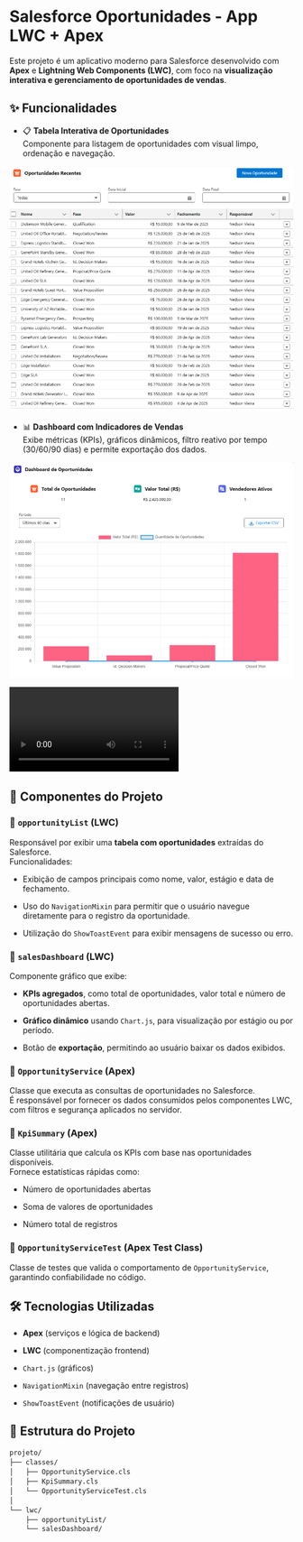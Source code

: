 # Salesforce Oportunidades - App LWC + Apex

Este projeto é um aplicativo moderno para Salesforce desenvolvido com **Apex** e **Lightning Web Components (LWC)**, com foco na **visualização interativa e gerenciamento de oportunidades de vendas**.

## ✨ Funcionalidades

- 📋 **Tabela Interativa de Oportunidades**  
    Componente para listagem de oportunidades com visual limpo, ordenação e navegação.
 
![Tabela Screenshot](img/table.png)
    
- 📊 **Dashboard com Indicadores de Vendas**  
    Exibe métricas (KPIs), gráficos dinâmicos, filtro reativo por tempo (30/60/90 dias) e permite exportação dos dados.

![Dashboard Screenshot](img/dashboard.png)

![Apresentação](img/apresentação.mp4)

## 🧩 Componentes do Projeto

### 🔹 `opportunityList` (LWC)

Responsável por exibir uma **tabela com oportunidades** extraídas do Salesforce.  
Funcionalidades:

- Exibição de campos principais como nome, valor, estágio e data de fechamento.
    
- Uso do `NavigationMixin` para permitir que o usuário navegue diretamente para o registro da oportunidade.
    
- Utilização do `ShowToastEvent` para exibir mensagens de sucesso ou erro.
    

### 🔹 `salesDashboard` (LWC)

Componente gráfico que exibe:

- **KPIs agregados**, como total de oportunidades, valor total e número de oportunidades abertas.
    
- **Gráfico dinâmico** usando `Chart.js`, para visualização por estágio ou por período.
    
- Botão de **exportação**, permitindo ao usuário baixar os dados exibidos.
    

### 🔹 `OpportunityService` (Apex)

Classe que executa as consultas de oportunidades no Salesforce.  
É responsável por fornecer os dados consumidos pelos componentes LWC, com filtros e segurança aplicados no servidor.

### 🔹 `KpiSummary` (Apex)

Classe utilitária que calcula os KPIs com base nas oportunidades disponíveis.  
Fornece estatísticas rápidas como:

- Número de oportunidades abertas
    
- Soma de valores de oportunidades
    
- Número total de registros
    

### 🔹 `OpportunityServiceTest` (Apex Test Class)

Classe de testes que valida o comportamento de `OpportunityService`, garantindo confiabilidade no código.

## 🛠️ Tecnologias Utilizadas

- **Apex** (serviços e lógica de backend)
    
- **LWC** (componentização frontend)
    
- `Chart.js` (gráficos)
    
- `NavigationMixin` (navegação entre registros)
    
- `ShowToastEvent` (notificações de usuário)
    
## 📁 Estrutura do Projeto

```markdown
projeto/
├── classes/
│   ├── OpportunityService.cls
│   ├── KpiSummary.cls
│   └── OpportunityServiceTest.cls
│
└── lwc/
    ├── opportunityList/
    └── salesDashboard/
```
